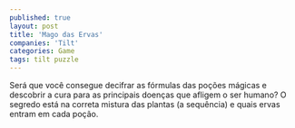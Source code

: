 ```yaml
---
published: true
layout: post
title: 'Mago das Ervas'
companies: 'Tilt'
categories: Game
tags: tilt puzzle
---
```

Será que você consegue decifrar as fórmulas das poções mágicas e descobrir a cura para as principais doenças que afligem o ser humano? O segredo está na correta mistura das plantas (a sequência) e quais ervas entram em cada poção.
